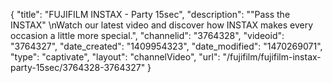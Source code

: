 {
    "title": "FUJIFILM INSTAX - Party 15sec",
    "description": "\"Pass the INSTAX\" \nWatch our latest video and discover how INSTAX makes every occasion a little more special.",
    "channelid": "3764328",
    "videoid": "3764327",
    "date_created": "1409954323",
    "date_modified": "1470269071",
    "type": "captivate",
    "layout": "channelVideo",
    "url": "\/fujifilm\/fujifilm-instax-party-15sec\/3764328-3764327"
}